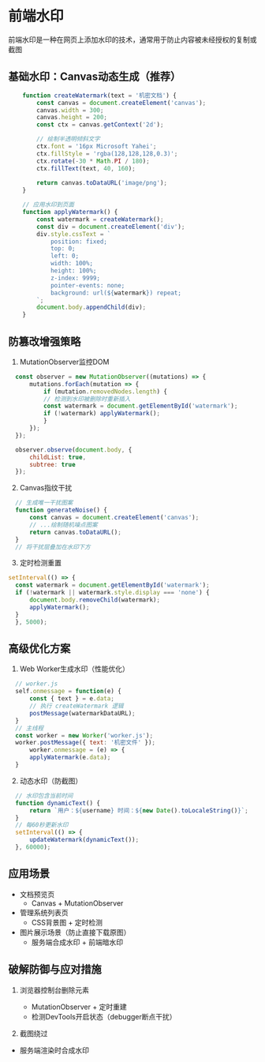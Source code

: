 # 前端水印
前端水印是一种在网页上添加水印的技术，通常用于防止内容被未经授权的复制或截图

## 基础水印：Canvas动态生成（推荐）
```js
    function createWatermark(text = '机密文档') {
        const canvas = document.createElement('canvas');
        canvas.width = 300;
        canvas.height = 200;
        const ctx = canvas.getContext('2d');

        // 绘制半透明倾斜文字
        ctx.font = '16px Microsoft Yahei';
        ctx.fillStyle = 'rgba(128,128,128,0.3)';
        ctx.rotate(-30 * Math.PI / 180);
        ctx.fillText(text, 40, 160);
    
        return canvas.toDataURL('image/png');
    }

    // 应用水印到页面
    function applyWatermark() {
        const watermark = createWatermark();
        const div = document.createElement('div');
        div.style.cssText = `
            position: fixed;
            top: 0;
            left: 0;
            width: 100%;
            height: 100%;
            z-index: 9999;
            pointer-events: none;
            background: url(${watermark}) repeat;
        `;
        document.body.appendChild(div);
    }
```

## 防篡改增强策略
1. MutationObserver监控DOM
  ```js
    const observer = new MutationObserver((mutations) => {
        mutations.forEach(mutation => {
            if (mutation.removedNodes.length) {
            // 检测到水印被删除时重新插入
            const watermark = document.getElementById('watermark');
            if (!watermark) applyWatermark();
            }
        });
    });

    observer.observe(document.body, {
        childList: true,
        subtree: true
    });
  ```
2. Canvas指纹干扰
  ```js
    // 生成唯一干扰图案
    function generateNoise() {
        const canvas = document.createElement('canvas');
        // ...绘制随机噪点图案
        return canvas.toDataURL();
    }
    // 将干扰层叠加在水印下方
  ```
3. 定时检测重置
  ```js
  setInterval(() => {
    const watermark = document.getElementById('watermark');
    if (!watermark || watermark.style.display === 'none') {
        document.body.removeChild(watermark);
        applyWatermark();
    }
    }, 5000);
  ```

## 高级优化方案
1. Web Worker生成水印（性能优化）
  ```js
    // worker.js
    self.onmessage = function(e) {
        const { text } = e.data;
        // 执行 createWatermark 逻辑
        postMessage(watermarkDataURL);
    }
    // 主线程
    const worker = new Worker('worker.js');
    worker.postMessage({ text: '机密文件' });
        worker.onmessage = (e) => {
        applyWatermark(e.data);
    }
  ```
2. 动态水印（防截图）
  ```js
    // 水印包含当前时间
    function dynamicText() {
        return `用户：${username} 时间：${new Date().toLocaleString()}`;
    }
    // 每60秒更新水印
    setInterval(() => {
        updateWatermark(dynamicText());
    }, 60000);
  ```

## 应用场景
* 文档预览页
  - Canvas + MutationObserver
* 管理系统列表页
  - CSS背景图 + 定时检测
* 图片展示场景（防止直接下载原图）
  - 服务端合成水印 + 前端暗水印

## 破解防御与应对措施
1. 浏览器控制台删除元素
   - MutationObserver + 定时重建
   - 检测DevTools开启状态（debugger断点干扰）

2. 截图绕过
  - 服务端渲染时合成水印